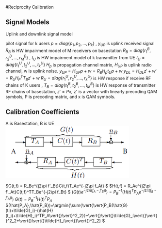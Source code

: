 #Reciprocity Calibration
## Signal Models
Uplink and downlink signal model 

   pilot signal for k users $p=diag\{p_1,p_2,\dots,p_k\}$ , $y_{UP}$ is uplink received signal $R_B$ is HW impairment model of M receivers on basestation $R_B=diag\{r_1^B,r_2^B,\dots,r_M^B\}$ , $t_U$ is HW impairment model of k transmitter from UE $t_U=diag\{t_1^U,t_2^U,\dots,t_k^U\}$  $H_p$ is propagation channel matrix, $H_{UP}$ is uplink radio channel, w is uplink noise.
   $y_{UP}=H_{UP}p+w = R_BH_pt_Up+w$
   $y_{DL}=H_{DL}z'+w'=R_UH_P^TT_Bz'+w$
   $R_U=diag\{r_1^U,r_2^U,\dots,r_k^U\}$ is HW response if receive RF chains of K users , $T_B=diag\{t_1^B,t_2^B,\dots,t_M^B\}$ is HW response of transmitter RF chains of basestation, $z'=Px$, z' is a vector with linearly precoding QAM symbols, P is precoding matrix, and x is QAM symbols.

## Calibration Coefficients 
A is Basestation, B is UE
![](Reciprocity%20model.png)

$G(t,f) = R_Be^{j2\pi f'_Bt}C(t,f)T_Ae^{-j2\pi f_At} $
$H(t,f) = R_Ae^{j2\pi f'_At}C(t,f)^TT_Be^{-j2\pi f_Bt} $
$(G(t)e^{-j2\pi(f_A-f'_B)t}) = {P_B}^{-1}(H(t)^TP_Ae^{-j2\pi(f_B-f'_A)t})$
$G(t)={P_B}^{-1}H(t)^TP_A$
$(\hat{P_A},\hat{P_B})=\argmin{\sum{\vert{\vert{P_B(\hat{G}(ti)+\tilde{G}_i)-(\hat{H}(t_i)+\tilde{H}_i)^TP_A\vert{}\vert}^2_2}}+\vert{}\vert{}\tilde{G}_i\vert{}\vert{}^2_2+\vert{}\vert{}\tilde{H}_i\vert{}\vert{}^2_2} $
